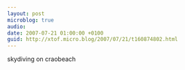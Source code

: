```yaml
---
layout: post
microblog: true
audio: 
date: 2007-07-21 01:00:00 +0100
guid: http://xtof.micro.blog/2007/07/21/t160874802.html
---
```

skydiving on craobeach
